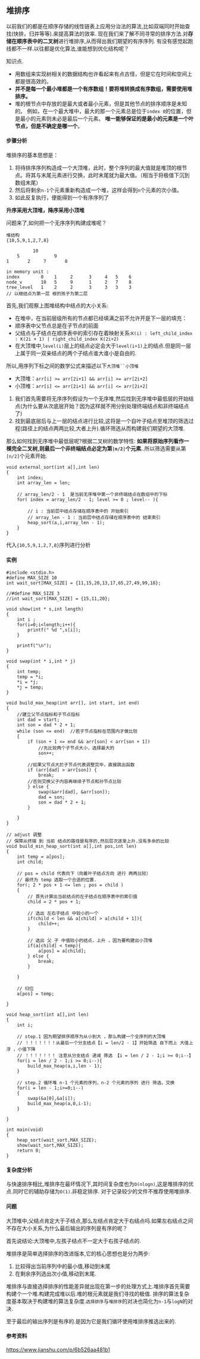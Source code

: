 ## 堆排序

以前我们的都是在顺序存储的线性链表上应用分治法的算法,比如双端同时开始查找(快排，归并等等).来提高算法的效率.
现在我们来了解不同寻常的排序方法.对**存储在顺序表中的二叉树**进行堆排序,从而得出我们期望的有序序列.
有没有感觉起跑线都不一样.以往都是优化算法,谁能想到优化结构呢？

知识点.

 - 用数组来实现树相关的数据结构也许看起来有点古怪，但是它在时间和空间上都是很高效的。
 - **并不是每一个最小堆都是一个有序数组！要将堆转换成有序数组，需要使用堆排序。**
 - 堆的根节点中存放的是最大或者最小元素，但是其他节点的排序顺序是未知的。
 例如，在一个最大堆中，最大的那一个元素总是位于`index 0`的位置，但是最小的元素则未必是最后一个元素。
 **唯一能够保证的是最小的元素是一个叶节点，但是不确定是哪一个**。

#### 步骤分析

堆排序的基本思想是：

 1. 将待排序序列构造成一个大顶堆，此时，整个序列的最大值就是堆顶的根节点。将其与末尾元素进行交换，此时末尾就为最大值。（相当于将极值下沉到数组末尾）
 2. 然后将剩余`n-1`个元素重新构造成一个堆，这样会得到`n`个元素的次小值。
 3. 如此反复执行，便能得到一个有序序列了 

**升序采用大顶堆，降序采用小顶堆**
   
问题来了,如何把一个无序序列构建成堆呢？

    堆结构
    {10,5,9,1,2,7,8}
        
              10 
        5             9
    1       2     7       8
    
    in memory unit :
    index        0    1     2      3     4   5    6
    node_v       10   5     9      1     2   7    8             
    tree_level   1    2     2      3     3   3    3
    // 以根结点为第一层 根的孩子为第二层
    
    
首先,我们观察上图堆结构中结点的大小关系:

 - 在堆中，在当前层级所有的节点都已经填满之前不允许开是下一层的填充：
 - 顺序表中父节点总是在子节点的前面
 - 父结点与子结点在顺序表中的索引存在着映射关系:`K(i) : left_child_index : K(2i + 1) | right_child_index K(2i+2)`
 - 在大顶堆中,`level(i)`层上的结点必定会大于`level(i+1)`上的结点.但是同一层上属于同一双亲结点的两个子结点谁大谁小是自由的.

所以,用序列下标之间的数学公式来描述以下`大顶堆``小顶堆`

 - 大顶堆：`arr[i] >= arr[2i+1] && arr[i] >= arr[2i+2]`  
 - 小顶堆：`arr[i] <= arr[2i+1] && arr[i] <= arr[2i+2]`  
 
 1. 我们首先需要将无序序列假设为一个无序堆,然后找到无序堆中最低层的开始结点(为什么要从次底层开始？因为这样就不用分别处理终端结点和非终端结点了)
 1. 找到最底层后与上一层的结点进行比较,这将是一个自叶子结点至堆顶的筛选过程(路径上的结点两两比较,大者上升).循环筛选从而构建我们期望的大顶堆.
 
那么如何找到无序堆中最低层呢?根据二叉树的数学特性:
**如果将原始序列看作一棵完全二叉树,则最后一个非终端结点必定为第`|n/2|`个元素.**.所以筛选需要从第`[n/2]`个元素开始.
    
    void external_sort(int a[],int len)
    {
        int index;
        int array_len = len;
        
        // array_len/2 - 1  是当前无序堆中第一个非终端结点在数组中的下标
        for( index = array_len/2 - 1; level >= 0 ; level-- ){
            
            // i : 当前层中结点存储在顺序表中的 开始索引 
            // array_len - 1 : 当前层中结点存储在顺序表中的 结束索引 
            heap_sort(a,i,array_len - 1);
        }    
    }
    

代入`{10,5,9,1,2,7,8}`序列进行分析

#### 实例

    #include <stdio.h>
    #define MAX_SIZE 10
    int wait_sort[MAX_SIZE] = {11,15,20,13,17,65,27,49,99,18};
    
    //#define MAX_SIZE 3
    //int wait_sort[MAX_SIZE] = {15,11,20};
    
    void show(int * s,int length)
    {
        int i ;
        for(i=0;i<length;i++){
            printf(" %d ",s[i]);
        }
    
        printf("\n");
    }
    
    void swap(int * i,int * j)
    {
        int temp;
        temp = *i;
        *i = *j;
        *j = temp;
    }
    
    void build_max_heap(int arr[], int start, int end)
    {
        //建立父节点指标和子节点指标
        int dad = start;
        int son = dad * 2 + 1;
        while (son <= end)  //若子节点指标在范围内才做比较
        {
            if (son + 1 <= end && arr[son] < arr[son + 1])
                //先比较两个子节点大小，选择最大的
                son++;
    
            //如果父节点大於子节点代表调整完毕，直接跳出函数
            if (arr[dad] > arr[son]) {
                break;
            //否则交换父子内容再继续子节点和孙节点比较
            } else {
                swap(&arr[dad], &arr[son]);
                dad = son;
                son = dad * 2 + 1;
            }
    
        }
    }
    
    // adjust 调整
    // 保障从终端 到 当前 结点的路径是有序的,然后层次逐渐上升.没有多余的比较
    void build_min_heap_sort(int a[],int pos,int len)
    {
        int temp = a[pos];
        int child;
    
        // pos = child 代表向下（向着叶子结点方向 进行 两两比较）
        // 最终为 temp 选取一个合适的位置.
        for(; 2 * pos + 1 <= len ; pos = child )
        {
            // 首先计算出当前结点的左子结点在顺序表中的索引值
            child = 2 * pos + 1;
    
            // 选出 左右子结点 中较小的一个
            if(child < len && a[child] > a[child + 1]){
                child++;
            }
    
            // 选出 父 子 中值较小的结点，上升 ，因为要构建出小顶堆
            if(a[child] < temp){
                a[pos] = a[child];
            } else {
                break;
            }
    
        }
    
        // 归位
        a[pos] = temp;
    
    }
    
    void heap_sort(int a[],int len)
    {
        int i;
    
        // step.1 因为期望排序顺序为从小到大 ，那么构建一个全序列的大顶堆
        // ！！！！！！！从最后一个分支结点【i = len/2 - 1】开始筛选 自下而上 大值上浮 ，小值下降
        // ！！！！！！！ 注意从分支结点 递减 筛选 【i = len / 2 - 1;i >= 0;i--】
        for(i = len / 2 - 1;i >= 0;i--){
            build_max_heap(a,i,len - 1);
        }
    
        // step.2 循环堆 n-1 个元素的序列，n-2 个元素的序列 进行 筛选，交换
        for(i = len - 1;i>=0;i--)
        {
            swap(&a[0],&a[i]);
            build_max_heap(a,0,i-1);
        }
    
    }
    
    int main(void)
    {
        heap_sort(wait_sort,MAX_SIZE);
        show(wait_sort,MAX_SIZE);
        return 0;
    }
            
    
#### 复杂度分析

与快速排序相比,堆排序在最坏情况下,其时间复杂度也为`O(nlogn)`,这是堆排序的优点.同时它的辅助存储为`O(1)`.非稳定排序.
对于记录较少的文件不推荐使用堆排序.

#### 问题

大顶堆中,父结点肯定大于子结点,那么左结点肯定大于右结点吗.如果左右结点之间不存在大小关系,为什么最后输出的序列是有序的呢？

首先说结论:大顶堆中,左孩子结点不一定大于右孩子结点的.

堆排序是简单选择排序的改进版本,它的核心思想也是分为两步:

 1. 比较得出当前序列中的最小值,移动到末尾
 2. 在剩余序列选出次小值,移动到末尾.
 
堆排序与直接选择排序的性能差异就出现在第一步的处理方式上.堆排序首先需要构建个一个堆.构建完成堆以后.堆的根元素就是我们寻找的极值.
排序的算法复杂度基本取决于构建堆的算法复杂度.`选择排序`与`堆排序`的对决也简化为`n-1`与`logN`的对决.
  
至于最后的输出序列是有序的.是因为它是我们循环使用堆排序推选出来的.

#### 参考资料

https://www.jianshu.com/p/6b526aa481b1